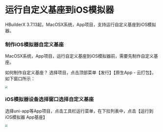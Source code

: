 # 运行自定义基座到iOS模拟器

HBuilderX 3.7.13起，MacOSX系统，App项目，支持运行自定义基座到iOS模拟器。

### 制作iOS模拟器自定义基座

MacOSX系统，App项目，运行自定义基座到iOS模拟器前，需要先制作自定义基座。

如何制作自定义基座？ 选择项目，点击顶部菜单【发行】【原生App - 云打包】，如下窗口所示：

<img src="http://web-assets.dcloud.net.cn/unidoc/zh/app-pack-make-ios-simulator-custom-base.jpg" style="zoom: 50%;"/>

### iOS模拟器设备选择窗口选择自定义基座

选择uni-app等App项目，点击工具栏运行菜单，在下拉列表中，点击【运行到iOS模拟器 App基座】

<img src="http://web-assets.dcloud.net.cn/unidoc/zh/run-custom-base-ios-simulator.jpg" style="zoom: 50%;"/>